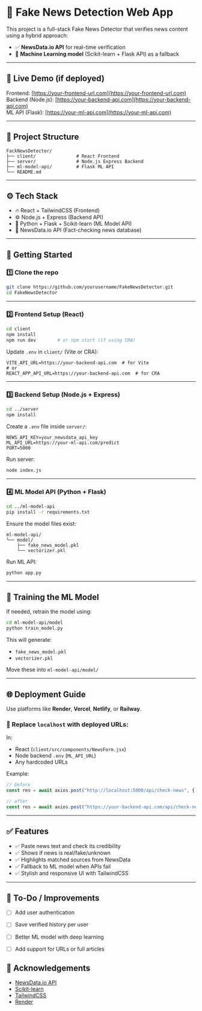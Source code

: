 # 📰 Fake News Detection Web App

This project is a full-stack Fake News Detector that verifies news content using a hybrid approach:
- ✅ **NewsData.io API** for real-time verification
- 🧠 **Machine Learning model** (Scikit-learn + Flask API) as a fallback

---

## 🔗 Live Demo (if deployed)
Frontend: [https://your-frontend-url.com](https://your-frontend-url.com)  
Backend (Node.js): [https://your-backend-api.com](https://your-backend-api.com)  
ML API (Flask): [https://your-ml-api.com](https://your-ml-api.com)

---

## 📁 Project Structure

```
FackNewsDetector/
├── client/               # React Frontend
├── server/               # Node.js Express Backend
├── ml-model-api/         # Flask ML API
└── README.md
```

---

## ⚙️ Tech Stack

- 🔥 React + TailwindCSS (Frontend)
- ⚙️ Node.js + Express (Backend API)
- 🧠 Python + Flask + Scikit-learn (ML Model API)
- 📡 NewsData.io API (Fact-checking news database)

---

## 🚀 Getting Started

### 1️⃣ Clone the repo

```bash
git clone https://github.com/yourusername/FakeNewsDetector.git
cd FakeNewsDetector
```

---

### 2️⃣ Frontend Setup (React)

```bash
cd client
npm install
npm run dev        # or npm start (if using CRA)
```

Update `.env` in `client/` (Vite or CRA):

```env
VITE_API_URL=https://your-backend-api.com  # for Vite
# or
REACT_APP_API_URL=https://your-backend-api.com  # for CRA
```

---

### 3️⃣ Backend Setup (Node.js + Express)

```bash
cd ../server
npm install
```

Create a `.env` file inside `server/`:

```env
NEWS_API_KEY=your_newsdata_api_key
ML_API_URL=https://your-ml-api.com/predict
PORT=5000
```

Run server:
```bash
node index.js
```

---

### 4️⃣ ML Model API (Python + Flask)

```bash
cd ../ml-model-api
pip install -r requirements.txt
```

Ensure the model files exist:
```
ml-model-api/
└── model/
    ├── fake_news_model.pkl
    └── vectorizer.pkl
```

Run ML API:

```bash
python app.py
```

---

## 🧠 Training the ML Model

If needed, retrain the model using:
```bash
cd ml-model-api/model
python train_model.py
```

This will generate:
- `fake_news_model.pkl`
- `vectorizer.pkl`

Move these into `ml-model-api/model/`

---

## 🌐 Deployment Guide

Use platforms like **Render**, **Vercel**, **Netlify**, or **Railway**.

### 🔁 Replace `localhost` with deployed URLs:

In:
- React (`client/src/components/NewsForm.jsx`)
- Node backend `.env` (`ML_API_URL`)
- Any hardcoded URLs

Example:

```js
// before
const res = await axios.post("http://localhost:5000/api/check-news", { content });

// after
const res = await axios.post("https://your-backend-api.com/api/check-news", { content });
```

---

## ✅ Features

- ✅ Paste news text and check its credibility
- ✅ Shows if news is real/fake/unknown
- ✅ Highlights matched sources from NewsData
- ✅ Fallback to ML model when APIs fail
- ✅ Stylish and responsive UI with TailwindCSS

---

## 📌 To-Do / Improvements

- [ ] Add user authentication
- [ ] Save verified history per user
- [ ] Better ML model with deep learning
- [ ] Add support for URLs or full articles


## 🙌 Acknowledgements

- [NewsData.io API](https://newsdata.io/)
- [Scikit-learn](https://scikit-learn.org/)
- [TailwindCSS](https://tailwindcss.com/)
- [Render](https://render.com/)
